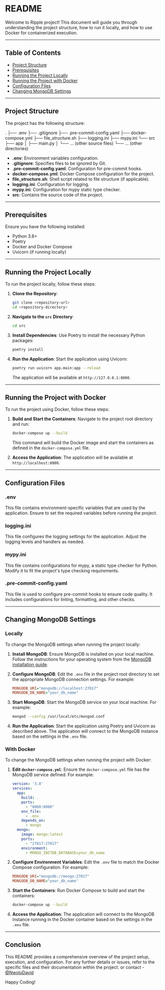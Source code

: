 # README

Welcome to Ripple project! This document will guide you through understanding the project structure, how to run it locally, and how to use Docker for containerized execution.

---

## Table of Contents

- [Project Structure](#project-structure)
- [Prerequisites](#prerequisites)
- [Running the Project Locally](#running-the-project-locally)
- [Running the Project with Docker](#running-the-project-with-docker)
- [Configuration Files](#configuration-files)
- [Changing MongoDB Settings](#changing-mongodb-settings)

---

## Project Structure

The project has the following structure:

.
├── .env
├── .gitignore
├── .pre-commit-config.yaml
├── docker-compose.yml
├── file_structure.sh
├── logging.ini
├── mypy.ini
└── src
├── app
│ ├── main.py
│ └── ... (other source files)
└── ... (other directories)



- **.env**: Environment variables configuration.
- **.gitignore**: Specifies files to be ignored by Git.
- **.pre-commit-config.yaml**: Configuration for pre-commit hooks.
- **docker-compose.yml**: Docker Compose configuration for the project.
- **file_structure.sh**: Shell script related to file structure (if applicable).
- **logging.ini**: Configuration for logging.
- **mypy.ini**: Configuration for mypy static type checker.
- **src**: Contains the source code of the project.

---

## Prerequisites

Ensure you have the following installed:

- Python 3.8+
- Poetry
- Docker and Docker Compose
- Uvicorn (if running locally)

---

## Running the Project Locally

To run the project locally, follow these steps:

1. **Clone the Repository**:
    ```bash
    git clone <repository-url>
    cd <repository-directory>
    ```

2. **Navigate to the `src` Directory**:
    ```bash
    cd src
    ```

3. **Install Dependencies**:
    Use Poetry to install the necessary Python packages:
    ```bash
    poetry install
    ```

4. **Run the Application**:
    Start the application using Uvicorn:
    ```bash
    poetry run uvicorn app.main:app --reload
    ```

    The application will be available at `http://127.0.0.1:8000`.

---

## Running the Project with Docker

To run the project using Docker, follow these steps:

1. **Build and Start the Containers**:
    Navigate to the project root directory and run:
    ```bash
    docker-compose up --build
    ```

    This command will build the Docker image and start the containers as defined in the `docker-compose.yml` file.

2. **Access the Application**:
    The application will be available at `http://localhost:8000`.

---

## Configuration Files

### .env
This file contains environment-specific variables that are used by the application. Ensure to set the required variables before running the project.

### logging.ini
This file configures the logging settings for the application. Adjust the logging levels and handlers as needed.

### mypy.ini
This file contains configurations for mypy, a static type checker for Python. Modify it to fit the project's type checking requirements.

### .pre-commit-config.yaml
This file is used to configure pre-commit hooks to ensure code quality. It includes configurations for linting, formatting, and other checks.

---

## Changing MongoDB Settings

### Locally

To change the MongoDB settings when running the project locally:

1. **Install MongoDB**:
    Ensure MongoDB is installed on your local machine. Follow the instructions for your operating system from the [MongoDB installation guide](https://docs.mongodb.com/manual/installation/).

2. **Configure MongoDB**:
    Edit the `.env` file in the project root directory to set the appropriate MongoDB connection settings. For example:
    ```ini
    MONGODB_URI="mongodb://localhost:27017"
    MONGODB_DB_NAME="your_db_name"
    ```

3. **Start MongoDB**:
    Start the MongoDB service on your local machine. For example:
    ```bash
    mongod --config /usr/local/etc/mongod.conf
    ```

4. **Run the Application**:
    Start the application using Poetry and Uvicorn as described above. The application will connect to the MongoDB instance based on the settings in the `.env` file.

### With Docker

To change the MongoDB settings when running the project with Docker:

1. **Edit `docker-compose.yml`**:
    Ensure the `docker-compose.yml` file has the MongoDB service defined. For example:
    ```yaml
    version: '3.8'
    services:
      app:
        build: .
        ports:
          - "8000:8000"
        env_file:
          - .env
        depends_on:
          - mongo
      mongo:
        image: mongo:latest
        ports:
          - "27017:27017"
        environment:
          - MONGO_INITDB_DATABASE=your_db_name
    ```

2. **Configure Environment Variables**:
    Edit the `.env` file to match the Docker Compose configuration. For example:
    ```ini
    MONGODB_URI="mongodb://mongo:27017"
    MONGODB_DB_NAME="your_db_name"
    ```

3. **Start the Containers**:
    Run Docker Compose to build and start the containers:
    ```bash
    docker-compose up --build
    ```

4. **Access the Application**:
    The application will connect to the MongoDB instance running in the Docker container based on the settings in the `.env` file.

---

## Conclusion

This README provides a comprehensive overview of the project setup, execution, and configuration. For any further details or issues, refer to the specific files and their documentation within the project.
or contact - [@NwoluDavid](https://www.github.com/NwoluDavid)


Happy Coding!
